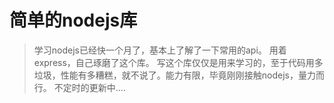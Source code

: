 简单的nodejs库
=============
>学习nodejs已经快一个月了，基本上了解了一下常用的api。
用着express，自己琢磨了这个库。
写这个库仅仅是用来学习的，至于代码用多垃圾，性能有多糟糕，就不说了。能力有限，毕竟刚刚接触nodejs，量力而行。
不定时的更新中....